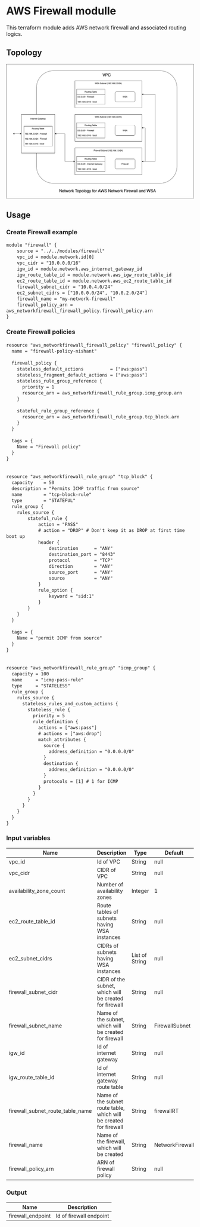 # AWS Firewall modulle

This terraform module adds AWS network firewall and associated routing logics.

## Topology

![Firewall Topology](../../images/firewall_topology.png)

## Usage

### Create Firewall example

```
module "firewall" {
    source = "../../modules/firewall"
    vpc_id = module.network.id[0]
    vpc_cidr = "10.0.0.0/16"
    igw_id = module.network.aws_internet_gateway_id
    igw_route_table_id = module.network.aws_igw_route_table_id
    ec2_route_table_id = module.network.aws_ec2_route_table_id
    firewall_subnet_cidr = "10.0.4.0/24"
    ec2_subnet_cidrs = ["10.0.0.0/24", "10.0.2.0/24"]
    firewall_name = "my-network-firewall"
    firewall_policy_arn = aws_networkfirewall_firewall_policy.firewall_policy.arn
}
```
### Create Firewall policies

```
resource "aws_networkfirewall_firewall_policy" "firewall_policy" {
  name = "firewall-policy-nishant"

  firewall_policy {
    stateless_default_actions          = ["aws:pass"]
    stateless_fragment_default_actions = ["aws:pass"]
    stateless_rule_group_reference {
      priority = 1
      resource_arn = aws_networkfirewall_rule_group.icmp_group.arn
    }

    stateful_rule_group_reference {
      resource_arn = aws_networkfirewall_rule_group.tcp_block.arn
    }
  }

  tags = {
    Name = "Firewall policy"
  }
}


resource "aws_networkfirewall_rule_group" "tcp_block" {
  capacity    = 50
  description = "Permits ICMP traffic from source"
  name        = "tcp-block-rule"
  type        = "STATEFUL"
  rule_group {
    rules_source {
        stateful_rule {
            action = "PASS"
            # action = "DROP" # Don't keep it as DROP at first time boot up
            header {
                destination      = "ANY"
                destination_port = "8443"
                protocol         = "TCP"
                direction        = "ANY"
                source_port      = "ANY"
                source           = "ANY"
            }
            rule_option {
                keyword = "sid:1"
            }
        }
    }
  }

  tags = {
    Name = "permit ICMP from source"
  }
}


resource "aws_networkfirewall_rule_group" "icmp_group" {
  capacity = 100
  name     = "icmp-pass-rule"
  type     = "STATELESS"
  rule_group {
    rules_source {
      stateless_rules_and_custom_actions {
        stateless_rule {
          priority = 5
          rule_definition {
            actions = ["aws:pass"]
            # actions = ["aws:drop"]
            match_attributes {
              source {
                address_definition = "0.0.0.0/0"
              }
              destination {
                address_definition = "0.0.0.0/0"
              }
              protocols = [1] # 1 for ICMP
            }
          }
        }
      }
    }
  }
}
```

### Input variables

| Name | Description | Type | Default | Required |
| ---- | ----------- | ---- | ------- | -------- |
| vpc_id | Id of VPC | String | null | Yes |
| vpc_cidr | CIDR of VPC | String | null | Yes |
| availability_zone_count | Number of availability zones | Integer | 1 | No |
| ec2_route_table_id | Route tables of subnets having WSA instances | String | null | Yes |
| ec2_subnet_cidrs | CIDRs of subnets having WSA instances | List of String | null | Yes |
| firewall_subnet_cidr | CIDR of the subnet, which will be created for firewall | String | null | Yes |
| firewall_subnet_name | Name of the subnet, which will be created for firewall | String | FirewallSubnet | No |
| igw_id | Id of internet gateway | String | null | Yes |
| igw_route_table_id | Id of internet gateway route table | String | null | Yes |
| firewall_subnet_route_table_name | Name of the subnet route table, which will be created for firewall | String | firewallRT | No |
| firewall_name | Name of the firewall, which will be created | String | NetworkFirewall | No |
| firewall_policy_arn | ARN of firewall policy | String | null | Yes |

### Output

| Name | Description |
| ---- | ----------- |
| firewall_endpoint | Id of firewall endpoint |

